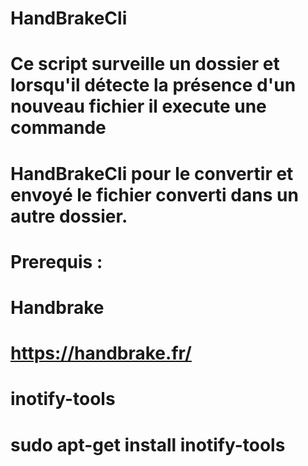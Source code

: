 # HandBrakeCli
# Ce script surveille un dossier et lorsqu'il détecte la présence d'un nouveau fichier il execute une commande
# HandBrakeCli pour le convertir et envoyé le fichier converti dans un autre dossier.
#
#
# Prerequis :
#
# Handbrake
#   https://handbrake.fr/
#
# inotify-tools
#   sudo apt-get install inotify-tools
